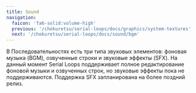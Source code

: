 ```yaml
---
title: Sound
navigation:
  faicon: 'fa6-solid:volume-high'
  previous: '/chokuretsu/serial-loops/docs/graphics/system-textures'
  next: '/chokuretsu/serial-loops/docs/sound/bgm'
---
```


В Последовательностях есть три типа звуковых элементов: фоновая музыка (BGM), озвученные строки и звуковые эффекты (SFX). На данный момент Serial Loops поддерживает полное
редактирование фоновой музыки и озвученных строк, но звуковые эффекты пока не поддерживаются. Поддержка SFX запланирована на более поздний релиз.